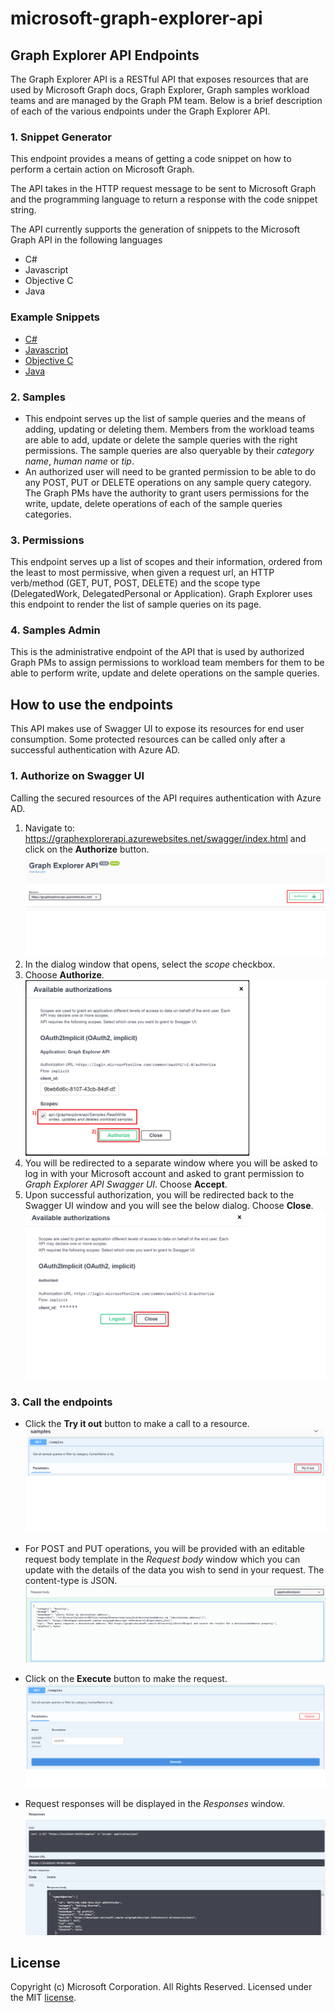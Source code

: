 # microsoft-graph-explorer-api

## Graph Explorer API Endpoints

The Graph Explorer API is a RESTful API that exposes resources that are used by Microsoft Graph docs, Graph Explorer, Graph samples workload teams and are managed by the Graph PM team. Below is a brief description of each of the various endpoints under the Graph Explorer API.

### 1. Snippet Generator
This endpoint provides a means of getting a code snippet on how to perform a certain action on Microsoft Graph.

The API takes in the HTTP request message to be sent to Microsoft Graph and the programming language to return a response with the code snippet string.

The API currently supports the generation of snippets to the Microsoft Graph API in the following languages

- C#
- Javascript
- Objective C
- Java

### Example Snippets

- [C#](c-sharp-examples.md)
- [Javascript](javascript-examples.md)
- [Objective C](objective-c-examples.md)
- [Java](java-examples.md)


### 2. Samples
- This endpoint serves up the list of sample queries and the means of adding, updating or deleting them. 
Members from the workload teams are able to add, update or delete the sample queries with the right permissions.
The sample queries are also queryable by their *category name*, *human name* or *tip*.
- An authorized user will need to be granted permission to be able to do any POST, PUT or DELETE operations on any sample query category. The Graph PMs have the authority to grant users permissions for the write, update, delete operations of each of the sample queries categories.

### 3. Permissions
This endpoint serves up a list of scopes and their information, ordered from the least to most permissive, when given a request url, an HTTP verb/method (GET, PUT, POST, DELETE) and the scope type (DelegatedWork, DelegatedPersonal or Application). Graph Explorer uses this endpoint to render the list of sample queries on its page.

### 4. Samples Admin
This is the administrative endpoint of the API that is used by authorized Graph PMs to assign permissions to workload team members for them to be able to perform write, update and delete operations on the sample queries.

## How to use the endpoints
This API makes use of Swagger UI to expose its resources for end user consumption.
Some protected resources can be called only after a successful authentication with Azure AD.

### 1. Authorize on Swagger UI
Calling the secured resources of the API requires authentication with Azure AD.
1. Navigate to: https://graphexplorerapi.azurewebsites.net/swagger/index.html and click on the **Authorize** button. 
![Authorize start](readme-images/authorize-start-swaggerui.png) 
1. In the dialog window that opens, select the *scope* checkbox.
1. Choose **Authorize**.
![Authorize with client id and scope](readme-images/authorize-scope-swaggerui.png)
1. You will be redirected to a separate window where you will be asked to log in with your Microsoft account and asked to grant permission to *Graph Explorer API Swagger UI*. Choose **Accept**.
1. Upon successful authorization, you will be redirected back to the Swagger UI window and you will see the below dialog. Choose **Close**.
![Authorization success](readme-images/authorize-end-swaggerui.png)

### 3. Call the endpoints
- Click the **Try it out** button to make a call to a resource.
![Try it out](readme-images/get-try-it.png)

- For POST and PUT operations, you will be provided with an editable request body template in the *Request body* window which you can update with the details of the data you wish to send in your request. The content-type is JSON.
![Request body](readme-images/requestbody-swaggerui.png)

- Click on the **Execute** button to make the request.
![Execute request](readme-images/execute-get-swaggerui.png)

- Request responses will be displayed in the *Responses* window.
![Request response](readme-images/response-swaggerui.png)


## License

Copyright (c) Microsoft Corporation. All Rights Reserved. Licensed under the MIT [license](LICENSE).    